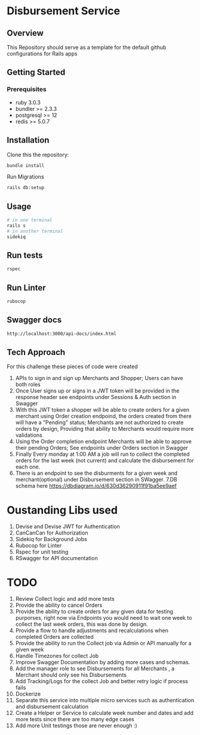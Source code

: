 # Disbursement Service

## Overview

This Repository should serve as a template for the default github configurations for Rails apps 

## Getting Started

### Prerequisites

- ruby 3.0.3
- bundler >= 2.3.3
- postgresql >= 12
- redis >= 5.0.7

## Installation

Clone this the repository:


```sh
bundle install
```

Run Migrations

```sh
rails db:setup
```

## Usage

```sh
# in one terminal
rails s
# in another terminal
sidekiq
```

## Run tests

```sh
rspec
```


## Run Linter

```sh
rubocop
```


## Swagger docs

```sh
http://localhost:3000/api-docs/index.html
```


## Tech Approach

For this challenge these pieces of code were created

1. APIs to sign in and sign up Merchants and Shopper; Users can have both roles
2. Once User signs up or signs in a JWT token will be provided in the response header see endpoints under Sessions & Auth section in Swagger
3. With this JWT token a shopper will be able to create orders for a given merchant using Order creation endpoind, the orders created from there will have a "Pending" status; Merchants are not authorized to create orders by design, Providing that ability to Merchants would require more validations
4. Using the Order completion endpoint Merchants will be able to approve their pending Orders; See endpoints under Orders section in Swagger
5. Finally Every monday at 1:00 AM a job will run to collect the completed orders for the last week (not current) and calculate the disbursement for each one.
6. There is an endpoint to see the disburments for a given week and merchant(optional) under Disbursement section in SWagger.
7.DB schema here https://dbdiagram.io/d/630d36290911f91ba5ee9aef

# Oustanding Libs used

1. Devise and Devise JWT for Authentication
2. CanCanCan for Authorization
3. Sidekiq for Background Jobs
4. Rubocop for Linter
5. Rspec for unit testing
6. RSwagger for API documentation

# TODO

1. Review Collect logic and add more tests
2. Provide the ability to cancel Orders
3. Provide the ability to create orders for any given data for testing purporses, right now via Endpoints you would need to wait one week to collect the last week orders, this was done by design.
4. Provide a flow to handle adjustments and recalculations when completed Orders are collected
5. Provide the ability to run the Collect job via Admin or API manually for a given week
5. Handle Timezones for collect Job
6. Improve Swagger Documentation by adding more cases and schemas.
7. Add the manager role to see Disbursements for all Merchants , a Merchant should only see his Disbursements
8. Add Tracking/Logs for the collect Job and better retry logic if process fails
9. Dockerize 
10. Separate this service into multiple micro services such as authentication and disbursement calculation  
11. Create a Helper or Service to calculate week number and dates and add more tests since there are too many edge cases 
12. Add more Unit testings those are never enough :)

